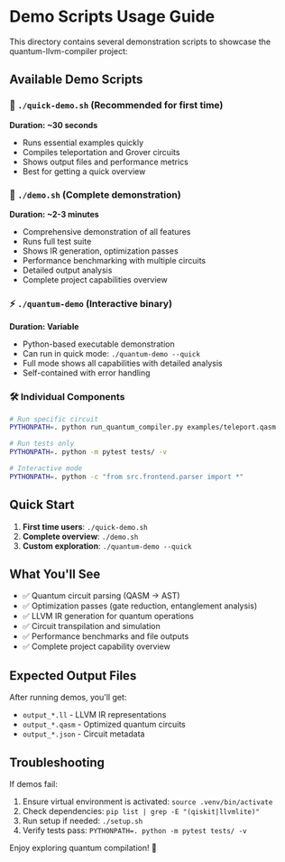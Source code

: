 # Demo Scripts Usage Guide

This directory contains several demonstration scripts to showcase the quantum-llvm-compiler project:

## Available Demo Scripts

### 🚀 `./quick-demo.sh` (Recommended for first time)
**Duration: ~30 seconds**
- Runs essential examples quickly
- Compiles teleportation and Grover circuits
- Shows output files and performance metrics
- Best for getting a quick overview

### 🔬 `./demo.sh` (Complete demonstration)
**Duration: ~2-3 minutes**
- Comprehensive demonstration of all features
- Runs full test suite
- Shows IR generation, optimization passes
- Performance benchmarking with multiple circuits
- Detailed output analysis
- Complete project capabilities overview

### ⚡ `./quantum-demo` (Interactive binary)
**Duration: Variable**
- Python-based executable demonstration
- Can run in quick mode: `./quantum-demo --quick`
- Full mode shows all capabilities with detailed analysis
- Self-contained with error handling

### 🛠️ Individual Components

```bash
# Run specific circuit
PYTHONPATH=. python run_quantum_compiler.py examples/teleport.qasm

# Run tests only
PYTHONPATH=. python -m pytest tests/ -v

# Interactive mode
PYTHONPATH=. python -c "from src.frontend.parser import *"
```

## Quick Start

1. **First time users**: `./quick-demo.sh`
2. **Complete overview**: `./demo.sh` 
3. **Custom exploration**: `./quantum-demo --quick`

## What You'll See

- ✅ Quantum circuit parsing (QASM → AST)
- ✅ Optimization passes (gate reduction, entanglement analysis)
- ✅ LLVM IR generation for quantum operations
- ✅ Circuit transpilation and simulation
- ✅ Performance benchmarks and file outputs
- ✅ Complete project capability overview

## Expected Output Files

After running demos, you'll get:
- `output_*.ll` - LLVM IR representations
- `output_*.qasm` - Optimized quantum circuits
- `output_*.json` - Circuit metadata

## Troubleshooting

If demos fail:
1. Ensure virtual environment is activated: `source .venv/bin/activate`
2. Check dependencies: `pip list | grep -E "(qiskit|llvmlite)"`
3. Run setup if needed: `./setup.sh`
4. Verify tests pass: `PYTHONPATH=. python -m pytest tests/ -v`

Enjoy exploring quantum compilation! 🎊